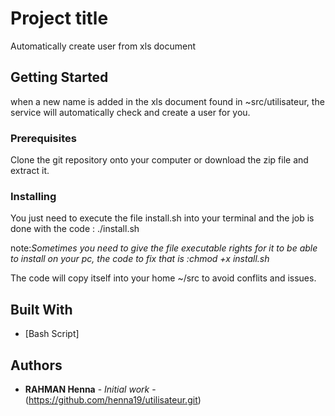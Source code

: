 # Project title

Automatically create user from xls document

## Getting Started

when a new name is added in the xls document found in ~src/utilisateur, the service will automatically check and create a user for you.

### Prerequisites

Clone the git repository onto your computer or download the zip file and extract it.


### Installing

You just need to execute the file install.sh into your terminal and the job is done with the code : ./install.sh

note:*Sometimes you need to give the file executable rights for it to be able to install on your pc, the code to fix that is :chmod +x install.sh*

The code will copy itself into your home ~/src to avoid conflits and issues.

## Built With

* [Bash Script]

## Authors

* **RAHMAN Henna** - *Initial work* - (https://github.com/henna19/utilisateur.git)

